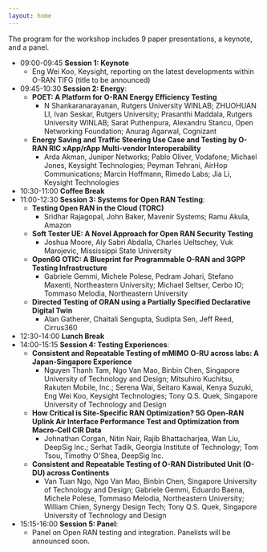 ```yaml
---
layout: home
---
```


The program for the workshop includes 9 paper presentations, a keynote, and a panel.


- 09:00-09:45 **Session 1: Keynote**
	- Eng Wei Koo, Keysight, reporting on the latest developments within O-RAN TIFG (title to be announced)
- 09:45-10:30 **Session 2: Energy**: 
	- **POET: A Platform for O-RAN Energy Efficiency Testing**
		- N Shankaranarayanan, Rutgers University WINLAB; ZHUOHUAN LI, Ivan Seskar, Rutgers University; Prasanthi Maddala, Rutgers University WINLAB; Sarat Puthenpura, Alexandru Stancu, Open Networking Foundation; Anurag Agarwal, Cognizant
	- **Energy Saving and Traffic Steering Use Case and Testing by O-RAN RIC xApp/rApp Multi-vendor Interoperability**
		- Arda Akman, Juniper Networks; Pablo Oliver, Vodafone; Michael Jones, Keysight Technologies; Peyman Tehrani, AirHop Communications; Marcin Hoffmann, Rimedo Labs; Jia Li, Keysight Technologies
- 10:30-11:00 **Coffee Break**
- 11:00-12:30 **Session 3: Systems for Open RAN Testing**:
	- **Testing Open RAN in the Cloud (TORC)**
		- Sridhar Rajagopal, John Baker, Mavenir Systems; Ramu Akula, Amazon
	- **Soft Tester UE: A Novel Approach for Open RAN Security Testing**
		- Joshua Moore, Aly Sabri Abdalla, Charles Ueltschey, Vuk Marojevic, Mississippi State University
	- **Open6G OTIC: A Blueprint for Programmable O-RAN and 3GPP Testing Infrastructure**
		- Gabriele Gemmi, Michele Polese, Pedram Johari, Stefano Maxenti, Northeastern University; Michael Seltser, Cerbo IO; Tommaso Melodia, Northeastern University
	- **Directed Testing of ORAN using a Partially Specified Declarative Digital Twin**
		- Alan Gatherer, Chaitali Sengupta, Sudipta Sen, Jeff Reed, Cirrus360
- 12:30-14:00 **Lunch Break**
- 14:00-15:15 **Session 4: Testing Experiences**:
	- **Consistent and Repeatable Testing of mMIMO O-RU across labs: A Japan-Singapore Experience** 
		- Nguyen Thanh Tam, Ngo Van Mao, Binbin Chen, Singapore University of Technology and Design; Mitsuhiro Kuchitsu, Rakuten Mobile, Inc.; Serena Wai, Seitaro Kawai, Kenya Suzuki, Eng Wei Koo, Keysight Technologies; Tony Q.S. Quek, Singapore University of Technology and Design
	- **How Critical is Site-Specific RAN Optimization? 5G Open-RAN Uplink Air Interface Performance Test and Optimization from Macro-Cell CIR Data**
		- Johnathan Corgan, Nitin Nair, Rajib Bhattacharjea, Wan Liu, DeepSig Inc.; Serhat Tadik, Georgia Institute of Technology; Tom Tsou, Timothy O'Shea, DeepSig Inc.
	- **Consistent and Repeatable Testing of O-RAN Distributed Unit (O-DU) across Continents**
		- Van Tuan Ngo, Ngo Van Mao, Binbin Chen, Singapore University of Technology and Design; Gabriele Gemmi, Eduardo Baena, Michele Polese, Tommaso Melodia, Northeastern University; William Chien, Synergy Design Tech; Tony Q.S. Quek, Singapore University of Technology and Design
- 15:15-16:00 **Session 5: Panel**:
	- Panel on Open RAN testing and integration. Panelists will be announced soon.







<!-- The main categories (or tracks) of the different talks as well as their coloring can be adapted in the `_config.yml` file under `conference.talks.main_categories`. See also the [Talk Settings](https://github.com/DigitaleGesellschaft/jekyll-theme-conference/#talk-settings-main-categories) section of the theme's README file. -->